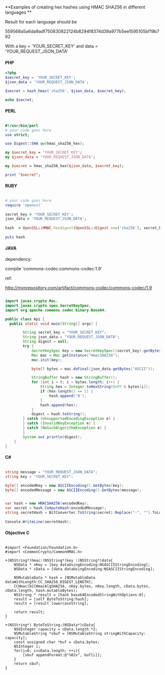 **Examples of creating hex hashes using HMAC SHA256 in different languages **


Result for each language should be 

559568a5a6da9adf750830822124b8294f8374d39a977b5ee1595105bf19b762


With a key = 'YOUR_SECRET_KEY' and data = 'YOUR_REQUEST_JSON_DATA'

#### PHP ####


```php
<?php
$secret_key = 'YOUR_SECRET_KEY';
$json_data = 'YOUR_REQUEST_JSON_DATA';

$secret = hash_hmac('sha256', $json_data, $secret_key);

echo $secret;

```
#### PERL ####


```perl

#!/usr/bin/perl
# your code goes here
use strict;

use Digest::SHA qw(hmac_sha256_hex);

my $secret_key = 'YOUR_SECRET_KEY';
my $json_data = 'YOUR_REQUEST_JSON_DATA';

my $secret = hmac_sha256_hex($json_data, $secret_key);

print "$secret";
```

#### RUBY ####


```ruby

# your code goes here
require 'openssl'
 
secret_key = 'YOUR_SECRET_KEY';
json_data = 'YOUR_REQUEST_JSON_DATA';
 
hash  = OpenSSL::HMAC.hexdigest(OpenSSL::Digest.new('sha256'), secret_key, json_data)
 
puts hash

```


#### JAVA ####

dependency:

compile 'commons-codec:commons-codec:1.9'

ref: 

http://mvnrepository.com/artifact/commons-codec/commons-codec/1.9

```java

import javax.crypto.Mac;
import javax.crypto.spec.SecretKeySpec;
import org.apache.commons.codec.binary.Base64;

public class Api {
  public static void main(String[] args) {

        String secret_key = "YOUR_SECRET_KEY";
        String json_data = "YOUR_REQUEST_JSON_DATA";
        String digest = null;
        try {
            SecretKeySpec key = new SecretKeySpec((secret_key).getBytes("UTF-8"), "HmacSHA256");
            Mac mac = Mac.getInstance("HmacSHA256");
            mac.init(key);

            byte[] bytes = mac.doFinal(json_data.getBytes("ASCII"));

            StringBuffer hash = new StringBuffer();
            for (int i = 0; i < bytes.length; i++) {
                String hex = Integer.toHexString(0xFF & bytes[i]);
                if (hex.length() == 1) {
                    hash.append('0');
                }
                hash.append(hex);
            }
            digest = hash.toString();
        } catch (UnsupportedEncodingException e) {
        } catch (InvalidKeyException e) {
        } catch (NoSuchAlgorithmException e) {
        }
        System.out.println(digest);
    }
}
```

#### C# ####

```c#

string message = "YOUR_REQUEST_JSON_DATA";
string key = "YOUR_SECRET_KEY";
            
byte[] encodedKey = new ASCIIEncoding().GetBytes(key);
byte[] encodedMessage = new ASCIIEncoding().GetBytes(message);


var hash = new HMACSHA256(encodedKey);
var secret = hash.ComputeHash(encodedMessage);
string secretHash = BitConverter.ToString(secret).Replace("-", "").ToLower();
          
Console.WriteLine(secretHash);
```

#### Objective C ####

```smalltalk

#import <Foundation/Foundation.h>
#import <CommonCrypto/CommonHMAC.h>

+(NSString*)hmac:(NSString*)key :(NSString*)data{
    NSData * nKey = [key dataUsingEncoding:NSASCIIStringEncoding];
    NSData * cData = [data dataUsingEncoding:NSASCIIStringEncoding];

    NSMutableData * hash = [NSMutableData dataWithLength:CC_SHA256_DIGEST_LENGTH];
    CCHmac(kCCHmacAlgSHA256, nKey.bytes, nKey.length, cData.bytes, cData.length, hash.mutableBytes);
    NSString * result = [hash base64EncodedStringWithOptions:0];
    result = [self ByteToString:hash];
    result = [result lowercaseString];
  
    return result;
}

+(NSString*) ByteToString:(NSData*)cData{
    NSUInteger capacity = cData.length *2;
    NSMutableString *sbuf = [NSMutableString stringWithCapacity: capacity];
    const unsigned char *buf = cData.bytes;
    NSInteger i;
    for(i=0; i<cData.length; ++i){
        [sbuf appendFormat:@"%02x", buf[i]];
    }
    return sbuf;
}
```






